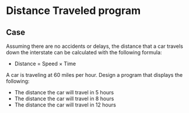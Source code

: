 # Distance Traveled program

## Case

Assuming there are no accidents or delays, the distance that a car travels down the interstate can be calculated with the following formula:

- Distance = Speed × Time

A car is traveling at 60 miles per hour. Design a program that displays the following:

- The distance the car will travel in 5 hours
- The distance the car will travel in 8 hours
- The distance the car will travel in 12 hours
